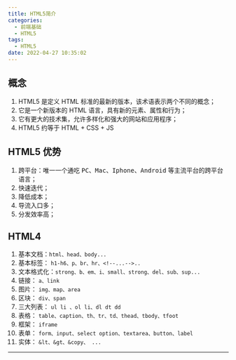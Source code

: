 ```yaml
---
title: HTML5简介
categories:
  - 前端基础
  - HTML5
tags:
  - HTML5
date: 2022-04-27 10:35:02
---
```


## 概念

1. HTML5 是定义 HTML 标准的最新的版本，该术语表示两个不同的概念；
2. 它是一个新版本的 HTML 语言，具有新的元素、属性和行为；
3. 它有更大的技术集，允许多样化和强大的网站和应用程序；
4. HTML5 约等于 HTML + CSS + JS

## HTML5 优势

1. 跨平台：唯一一个通吃 <kbd>PC</kbd>、<kbd>Mac</kbd>、<kbd>Iphone</kbd>、<kbd>Android</kbd> 等主流平台的跨平台语言；
2. 快速迭代；
3. 降低成本；
4. 导流入口多；
5. 分发效率高；

## HTML4

1. 基本文档：`html、head、body...`
2. 基本标签： `h1-h6、p、br、hr、<!--...-->..`
3. 文本格式化：`strong、b、em、i、small、strong、del、sub、sup...`
4. 链接： `a、link`
5. 图片： `img、map、area`
6. 区块： `div、span`
7. 三大列表： `ul li 、ol li、dl dt dd`
8. 表格： `table、caption、th、tr、td、thead、tbody、tfoot`
9. 框架： `iframe`
10. 表单： `form、input、select option、textarea、button、label`
11. 实体： `&lt、&gt、&copy、 ...`

---
